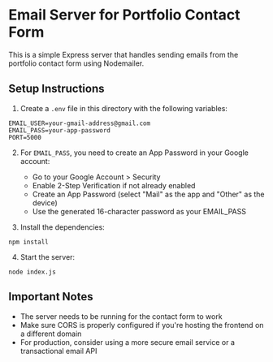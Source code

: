 
# Email Server for Portfolio Contact Form

This is a simple Express server that handles sending emails from the portfolio contact form using Nodemailer.

## Setup Instructions

1. Create a `.env` file in this directory with the following variables:

```
EMAIL_USER=your-gmail-address@gmail.com
EMAIL_PASS=your-app-password
PORT=5000
```

2. For `EMAIL_PASS`, you need to create an App Password in your Google account:
   - Go to your Google Account > Security
   - Enable 2-Step Verification if not already enabled
   - Create an App Password (select "Mail" as the app and "Other" as the device)
   - Use the generated 16-character password as your EMAIL_PASS

3. Install the dependencies:

```
npm install
```

4. Start the server:

```
node index.js
```

## Important Notes

- The server needs to be running for the contact form to work
- Make sure CORS is properly configured if you're hosting the frontend on a different domain
- For production, consider using a more secure email service or a transactional email API
